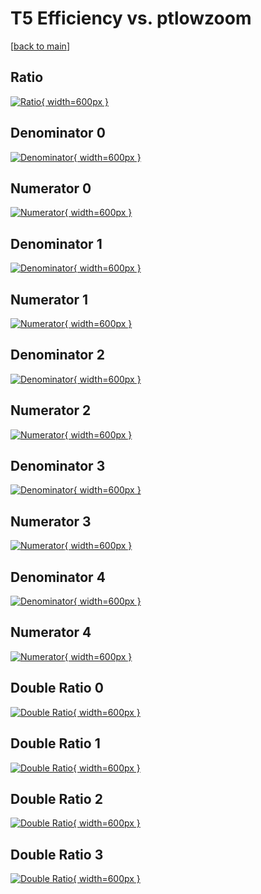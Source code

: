 # T5 Efficiency vs. ptlowzoom

[[back to main](./)]



## Ratio

[![Ratio](../mtv/var/T5_base_211_1_eff_ptlowzoom.png){ width=600px }](../mtv/var/T5_base_211_1_eff_ptlowzoom.pdf)

## Denominator 0

[![Denominator](../mtv/den/T5_base_211_1_eff_ptlowzoom_den0.png){ width=600px }](../mtv/den/T5_base_211_1_eff_ptlowzoom_den0.pdf)

## Numerator 0

[![Numerator](../mtv/num/T5_base_211_1_eff_ptlowzoom_num0.png){ width=600px }](../mtv/num/T5_base_211_1_eff_ptlowzoom_num0.pdf)

## Denominator 1

[![Denominator](../mtv/den/T5_base_211_1_eff_ptlowzoom_den1.png){ width=600px }](../mtv/den/T5_base_211_1_eff_ptlowzoom_den1.pdf)

## Numerator 1

[![Numerator](../mtv/num/T5_base_211_1_eff_ptlowzoom_num1.png){ width=600px }](../mtv/num/T5_base_211_1_eff_ptlowzoom_num1.pdf)

## Denominator 2

[![Denominator](../mtv/den/T5_base_211_1_eff_ptlowzoom_den2.png){ width=600px }](../mtv/den/T5_base_211_1_eff_ptlowzoom_den2.pdf)

## Numerator 2

[![Numerator](../mtv/num/T5_base_211_1_eff_ptlowzoom_num2.png){ width=600px }](../mtv/num/T5_base_211_1_eff_ptlowzoom_num2.pdf)

## Denominator 3

[![Denominator](../mtv/den/T5_base_211_1_eff_ptlowzoom_den3.png){ width=600px }](../mtv/den/T5_base_211_1_eff_ptlowzoom_den3.pdf)

## Numerator 3

[![Numerator](../mtv/num/T5_base_211_1_eff_ptlowzoom_num3.png){ width=600px }](../mtv/num/T5_base_211_1_eff_ptlowzoom_num3.pdf)

## Denominator 4

[![Denominator](../mtv/den/T5_base_211_1_eff_ptlowzoom_den4.png){ width=600px }](../mtv/den/T5_base_211_1_eff_ptlowzoom_den4.pdf)

## Numerator 4

[![Numerator](../mtv/num/T5_base_211_1_eff_ptlowzoom_num4.png){ width=600px }](../mtv/num/T5_base_211_1_eff_ptlowzoom_num4.pdf)

## Double Ratio 0

[![Double Ratio](../mtv/ratio/T5_base_211_1_eff_ptlowzoom_ratio0.png){ width=600px }](../mtv/ratio/T5_base_211_1_eff_ptlowzoom_ratio0.pdf)

## Double Ratio 1

[![Double Ratio](../mtv/ratio/T5_base_211_1_eff_ptlowzoom_ratio1.png){ width=600px }](../mtv/ratio/T5_base_211_1_eff_ptlowzoom_ratio1.pdf)

## Double Ratio 2

[![Double Ratio](../mtv/ratio/T5_base_211_1_eff_ptlowzoom_ratio2.png){ width=600px }](../mtv/ratio/T5_base_211_1_eff_ptlowzoom_ratio2.pdf)

## Double Ratio 3

[![Double Ratio](../mtv/ratio/T5_base_211_1_eff_ptlowzoom_ratio3.png){ width=600px }](../mtv/ratio/T5_base_211_1_eff_ptlowzoom_ratio3.pdf)

